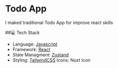 # Todo App

I maked traditional Todo App for improve react skills

##💻 Tech Stack

- Language: [Javascript]("https://tr.wikipedia.org/wiki/JavaScript")
- Framework: [React]("https://react.dev")
- State Managment: [Zustand]("https://zustand-demo.pmnd.rs")
- Styling: [TailwindCSS]("https://tailwindcss.com")
  Icons: Nuxt Icon
